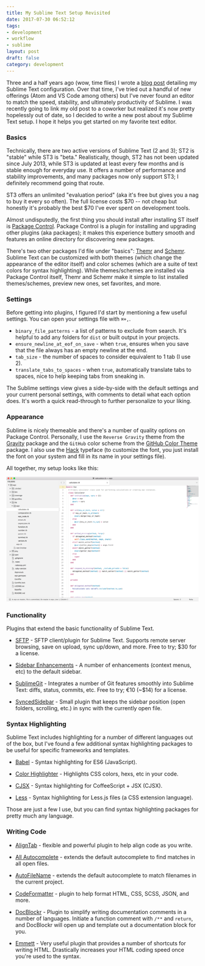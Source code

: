 ```yaml
---
title: My Sublime Text Setup Revisited
date: 2017-07-30 06:52:12
tags:
- development
- workflow
- sublime
layout: post
draft: false
category: development
---
```


Three and a half years ago (wow, time flies) I wrote a [blog post](https://schneid.io/blog/my-sublime-text-setup.html) detailing my Sublime Text configuration. Over that time, I've tried out a handful of new offerings (Atom and VS Code among others) but I've never found an editor to match the speed, stability, and ultimately productivity of Sublime. I was recently going to link my old post to a coworker but realized it's now pretty hopelessly out of date, so I decided to write a new post about my Sublime Text setup. I hope it helps you get started on my favorite text editor.

### Basics

Technically, there are two active versions of Sublime Text (2 and 3); ST2 is "stable" while ST3 is "beta." Realistically, though, ST2 has not been updated since July 2013, while ST3 is updated at least every few months and is stable enough for everyday use. It offers a number of performance and stability improvements, and many packages now only support ST3; I definitely recommend going that route.

ST3 offers an unlimited "evaluation period" (aka it's free but gives you a nag to buy it every so often). The full license costs $70 -- not cheap but honestly it's probably the best $70 I've ever spent on development tools.

Almost undisputedly, the first thing you should install after installing ST itself is [Package Control](https://packagecontrol.io/). Package Control is a plugin for installing and upgrading other plugins (aka packages); it makes this experience buttery smooth and features an online directory for discovering new packages.

There's two other packages I'd file under "basics": [Themr](https://packagecontrol.io/packages/Themr) and [Schemr](https://packagecontrol.io/packages/Themr). Sublime Text can be customized with both themes (which change the appearance of the editor itself) and color schemes (which are a suite of text colors for syntax highlighting). While themes/schemes are installed via Package Control itself, Themr and Schemr make it simple to list installed themes/schemes, preview new ones, set favorites, and more.

### Settings

Before getting into plugins, I figured I'd start by mentioning a few useful settings. You can open your settings file with `⌘+,`.

* `binary_file_patterns` - a list of patterns to exclude from search. It's helpful to add any folders for `dist` or built output in your projects.
* `ensure_newline_at_eof_on_save` - when `true`, ensures when you save that the file always has an empty newline at the end.
* `tab_size` - the number of spaces to consider equivalent to 1 tab (I use 2).
* `translate_tabs_to_spaces` - when `true`, automatically translate tabs to spaces, nice to help keeping tabs from sneaking in.

The Sublime settings view gives a side-by-side with the default settings and your current personal settings, with comments to detail what each option does. It's worth a quick read-through to further personalize to your liking.

### Appearance

Sublime is nicely themeable and there's a number of quality options on Package Control. Personally, I use the `Reverse Gravity` theme from the [Gravity](https://packagecontrol.io/packages/Theme%20-%20Gravity) package and the `GitHub` color scheme from the [GitHub Color Theme](https://packagecontrol.io/packages/Github%20Color%20Theme) package. I also use the [Hack](https://github.com/chrissimpkins/Hack) typeface (to customize the font, you just install the font on your system and fill in its name in your settings file).

All together, my setup looks like this:

![Screenshot of Sublime Text](./sublime.png)

### Functionality

Plugins that extend the basic functionality of Sublime Text.

- [SFTP](https://packagecontrol.io/packages/SFTP) - SFTP client/plugin for Sublime Text.  Supports remote server browsing, save on upload, sync up/down, and more.  Free to try; $30 for a license.

- [Sidebar Enhancements](https://packagecontrol.io/packages/SideBarEnhancements) - A number of enhancements (context menus, etc) to the default sidebar.

- [SublimeGit](https://packagecontrol.io/packages/SublimeGit) - Integrates a number of Git features smoothly into Sublime Text: diffs, status, commits, etc.  Free to try; €10 (~$14) for a license.

- [SyncedSidebar](https://packagecontrol.io/packages/SyncedSideBar) - Small plugin that keeps the sidebar position (open folders, scrolling, etc.) in sync with the currently open file.

### Syntax Highlighting

Sublime Text includes highlighting for a number of different languages out of the box, but I've found a few additional syntax highlighting packages to be useful for specific frameworks and templates.

- [Babel](https://packagecontrol.io/packages/Babel) - Syntax highlighting for ES6 (JavaScript).

- [Color Highlighter](https://packagecontrol.io/packages/Color%20Highlighter) - Highlights CSS colors, hexs, etc in your code.

- [CJSX](https://packagecontrol.io/packages/CJSX%20Syntax) - Syntax highlighting for CoffeeScript + JSX (CJSX).

- [Less](https://github.com/danro/LESS-sublime) - Syntax highlighting for Less.js files (a CSS extension language).

Those are just a few I use, but you can find syntax highlighting packages for pretty much any language.

### Writing Code

- [AlignTab](https://packagecontrol.io/packages/AlignTab) - flexible and powerful plugin to help align code as you write.

- [All Autocomplete](https://packagecontrol.io/packages/All%20Autocomplete) - extends the default autocomplete to find matches in all open files.

- [AutoFileName](https://packagecontrol.io/packages/AutoFileName) - extends the default autocomplete to match filenames in the current project.

- [CodeFormatter](https://packagecontrol.io/packages/CodeFormatter) - plugin to help format HTML, CSS, SCSS, JSON, and more.

- [DocBlockr](https://github.com/spadgos/sublime-jsdocs) - Plugin to simplify writing documentation comments in a number of languages. Initiate a function comment with `/**` and `return`, and DocBlockr will open up and template out a documentation block for you.

- [Emmett](https://github.com/sergeche/emmet-sublime) - Very useful plugin that provides a number of shortcuts for writing HTML. Drastically increases your HTML coding speed once you're used to the syntax. 

